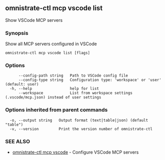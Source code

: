 ## omnistrate-ctl mcp vscode list

Show VSCode MCP servers

### Synopsis

Show all MCP servers configured in VSCode

```
omnistrate-ctl mcp vscode list [flags]
```

### Options

```
      --config-path string   Path to VSCode config file
      --config-type string   Configuration type: 'workspace' or 'user' (default: user)
  -h, --help                 help for list
      --workspace            List from workspace settings (.vscode/mcp.json) instead of user settings
```

### Options inherited from parent commands

```
  -o, --output string   Output format (text|table|json) (default "table")
  -v, --version         Print the version number of omnistrate-ctl
```

### SEE ALSO

* [omnistrate-ctl mcp vscode](omnistrate-ctl_mcp_vscode.md)	 - Configure VSCode MCP servers

